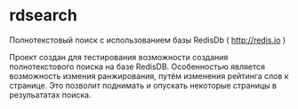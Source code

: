 # rdsearch
Полнотекстовый поиск с использованием базы RedisDb ( http://redis.io )

Проект создан для тестирования возможности создания полнотекстового поиска на базе RedisDB. 
Особенностью является возможность измения ранжирования, путём изменения рейтинга слов к странице. Это позволит поднимать и опускать некоторые страницы в резульататах поиска. 
